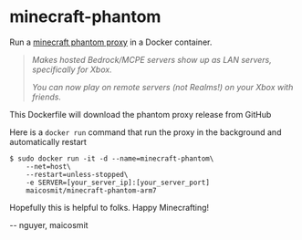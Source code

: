 # minecraft-phantom
Run a [minecraft phantom proxy](https://github.com/jhead/phantom) in a Docker container.

> *Makes hosted Bedrock/MCPE servers show up as LAN servers, specifically for Xbox.*
>
> *You can now play on remote servers (not Realms!) on your Xbox with friends.*

This Dockerfile will download the phantom proxy release from GitHub

Here is a `docker run` command that run the proxy in the background and automatically restart

    $ sudo docker run -it -d --name=minecraft-phantom\
        --net=host\
        --restart=unless-stopped\
        -e SERVER=[your_server_ip]:[your_server_port]
        maicosmit/minecraft-phantom-arm7

Hopefully this is helpful to folks. Happy Minecrafting!

 -- nguyer, maicosmit
